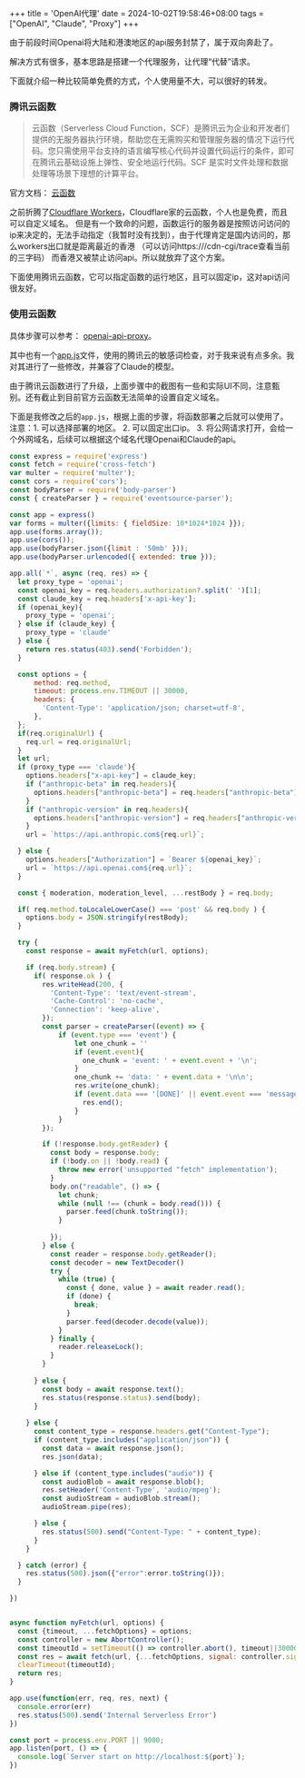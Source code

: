 +++
title = 'OpenAI代理'
date = 2024-10-02T19:58:46+08:00
tags = ["OpenAI", "Claude", "Proxy"]
+++


由于前段时间Openai将大陆和港澳地区的api服务封禁了，属于双向奔赴了。

解决方式有很多，基本思路是搭建一个代理服务，让代理“代替”请求。

下面就介绍一种比较简单免费的方式，个人使用量不大，可以很好的转发。

### 腾讯云函数

> 云函数（Serverless Cloud Function，SCF）是腾讯云为企业和开发者们提供的无服务器执行环境，帮助您在无需购买和管理服务器的情况下运行代码。您只需使用平台支持的语言编写核心代码并设置代码运行的条件，即可在腾讯云基础设施上弹性、安全地运行代码。SCF 是实时文件处理和数据处理等场景下理想的计算平台。

官方文档： [云函数](https://cloud.tencent.com/document/product/583)

之前折腾了[Cloudflare Workers](https://developers.cloudflare.com/workers)，Cloudflare家的云函数，个人也是免费，而且可以自定义域名。
但是有一个致命的问题，函数运行的服务器是按照访问访问的ip来决定的，无法手动指定（我暂时没有找到），由于代理肯定是国内访问的，那么workers出口就是距离最近的香港
（可以访问https://<you-domain>/cdn-cgi/trace查看当前的三字码）
而香港又被禁止访问api。所以就放弃了这个方案。

下面使用腾讯云函数，它可以指定函数的运行地区，且可以固定ip，这对api访问很友好。

### 使用云函数

具体步骤可以参考： [openai-api-proxy](https://github.com/easychen/openai-api-proxy/blob/master/FUNC.md)。

其中也有一个[app.js](https://github.com/easychen/openai-api-proxy/blob/master/app.js)文件，使用的腾讯云的敏感词检查，对于我来说有点多余。我对其进行了一些修改，并兼容了Claude的模型。

由于腾讯云函数进行了升级，上面步骤中的截图有一些和实际UI不同，注意甄别。还有截止到目前官方云函数无法简单的设置自定义域名。

下面是我修改之后的`app.js`，根据上面的步骤，将函数部署之后就可以使用了。注意：1. 可以选择部署的地区。 2. 可以固定出口ip。 3. 将公网请求打开，会给一个外网域名，后续可以根据这个域名代理Openai和Claude的api。

```javascript
const express = require('express')
const fetch = require('cross-fetch')
var multer = require('multer');
const cors = require('cors');
const bodyParser = require('body-parser')
const { createParser } = require('eventsource-parser');

const app = express()
var forms = multer({limits: { fieldSize: 10*1024*1024 }});
app.use(forms.array()); 
app.use(cors());
app.use(bodyParser.json({limit : '50mb' }));  
app.use(bodyParser.urlencoded({ extended: true }));

app.all(`*`, async (req, res) => {
  let proxy_type = 'openai';
  const openai_key = req.headers.authorization?.split(' ')[1];
  const claude_key = req.headers['x-api-key'];
  if (openai_key){
    proxy_type = 'openai';
  } else if (claude_key) {
    proxy_type = 'claude'
  } else {
    return res.status(403).send('Forbidden');
  }

  const options = {
      method: req.method,
      timeout: process.env.TIMEOUT || 30000,
      headers: {
        'Content-Type': 'application/json; charset=utf-8',
      },
  };
  if(req.originalUrl) {
    req.url = req.originalUrl;
  }
  let url;
  if (proxy_type === 'claude'){
    options.headers["x-api-key"] = claude_key;
    if ("anthropic-beta" in req.headers){
      options.headers["anthropic-beta"] = req.headers["anthropic-beta"];
    }
    if ("anthropic-version" in req.headers){
      options.headers["anthropic-version"] = req.headers["anthropic-version"];
    }
    url = `https://api.anthropic.com${req.url}`;

  } else {
    options.headers["Authorization"] = `Bearer ${openai_key}`;
    url = `https://api.openai.com${req.url}`;
  }

  const { moderation, moderation_level, ...restBody } = req.body;

  if( req.method.toLocaleLowerCase() === 'post' && req.body ) {
    options.body = JSON.stringify(restBody);
  }

  try {
    const response = await myFetch(url, options);

    if (req.body.stream) {
      if( response.ok ) {
        res.writeHead(200, {
          'Content-Type': 'text/event-stream',
          'Cache-Control': 'no-cache',
          'Connection': 'keep-alive',
        });
        const parser = createParser((event) => {
            if (event.type === 'event') {
                let one_chunk = ''
                if (event.event){
                  one_chunk = 'event: ' + event.event + '\n';
                }
                one_chunk += 'data: ' + event.data + '\n\n';
                res.write(one_chunk);
                if (event.data === '[DONE]' || event.event === 'message_stop'){
                  res.end();
                }
            }
        });

        if (!response.body.getReader) {
          const body = response.body;
          if (!body.on || !body.read) {
            throw new error('unsupported "fetch" implementation');
          }
          body.on("readable", () => {
            let chunk;
            while (null !== (chunk = body.read())) {
              parser.feed(chunk.toString());
            }
            
          });
        } else {
          const reader = response.body.getReader();
          const decoder = new TextDecoder()
          try {
            while (true) {
              const { done, value } = await reader.read();
              if (done) {
                break;
              }
              parser.feed(decoder.decode(value));
            }
          } finally {
            reader.releaseLock();
          }          
        }
        
      } else {
        const body = await response.text();
        res.status(response.status).send(body);
      }
      
    } else {
      const content_type = response.headers.get("Content-Type");
      if (content_type.includes("application/json")) {
        const data = await response.json();
        res.json(data);

      } else if (content_type.includes("audio")) {
        const audioBlob = await response.blob();
        res.setHeader('Content-Type', 'audio/mpeg');
        const audioStream = audioBlob.stream();
        audioStream.pipe(res);

      } else {
        res.status(500).send("Content-Type: " + content_type);
      }
    }

  } catch (error) {
    res.status(500).json({"error":error.toString()});  
  }

})


async function myFetch(url, options) {
  const {timeout, ...fetchOptions} = options;
  const controller = new AbortController();
  const timeoutId = setTimeout(() => controller.abort(), timeout||30000)
  const res = await fetch(url, {...fetchOptions, signal: controller.signal});
  clearTimeout(timeoutId);
  return res;
}

app.use(function(err, req, res, next) {
  console.error(err)
  res.status(500).send('Internal Serverless Error')
})

const port = process.env.PORT || 9000;
app.listen(port, () => {
  console.log(`Server start on http://localhost:${port}`);
})
```
